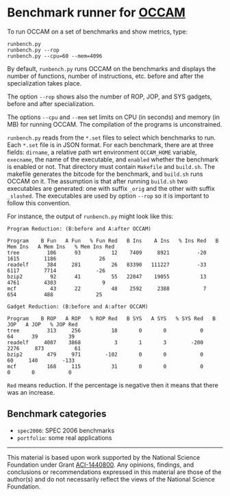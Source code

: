 # Benchmark runner for [OCCAM](https://github.com/SRI-CSL/OCCAM) #

To run OCCAM on a set of benchmarks and show metrics, type:

	runbench.py 
	runbench.py --rop
	runbench.py --cpu=60 --mem=4096
	
By default, `runbench.py` runs OCCAM on the benchmarks and displays
the number of functions, number of instructions, etc. before and after
the specialization takes place.

The option `--rop` shows also the number of ROP, JOP, and SYS gadgets,
before and after specialization.

The options `--cpu` and `--mem` set limits on CPU (in seconds) and
memory (in MB) for running OCCAM. The compilation of the programs is
unconstrained.

`runbench.py` reads from the `*.set` files to select which benchmarks
to run.  Each `*.set` file is in JSON format. For each benchmark,
there are at three fields: `dirname`, a relative path wrt environment
`OCCAM_HOME` variable, `execname`, the name of the executable, and
`enabled` whether the benchmark is enabled or not. That directory must
contain `Makefile` and `build.sh`. The makefile generates the bitcode
for the benchmark, and `build.sh` runs OCCAM on it. The assumption is
that after running `build.sh` two executables are generated: one with
suffix `_orig` and the other with suffix `_slashed`. The executables
are used by option `--rop` so it is important to follow this
convention.

For instance, the output of `runbench.py` might look like this:

```
Program Reduction: (B:before and A:after OCCAM)

Program    B Fun   A Fun   % Fun Red   B Ins    A Ins   % Ins Red   B Mem Ins   A Mem Ins   % Mem Ins Red
tree         106      93          12    7409     8921         -20        1615        1186              26
readelf      384     281          26   83390   111227         -33        6117        7714             -26
bzip2         92      41          55   22047    19055          13        4761        4303               9
mcf           43      22          48    2592     2388           7         654         488              25

Gadget Reduction: (B:before and A:after OCCAM)

Program    B ROP   A ROP   % ROP Red   B SYS   A SYS   % SYS Red   B JOP   A JOP   % JOP Red
tree         313     256          18       0       0           0      64      39          39
readelf     4007    3868           3       1       3        -200    2276     873          61
bzip2        479     971        -102       0       0           0      60     140        -133
mcf          168     115          31       0       0           0       0       0           0

```

`Red` means reduction. If the percentage is negative then it means
that there was an increase.


## Benchmark categories ## 

- `spec2006`: SPEC 2006 benchmarks
- `portfolio`: some real applications 
 
---

This material is based upon work supported by the National Science Foundation under Grant [ACI-1440800](http://www.nsf.gov/awardsearch/showAward?AWD_ID=1440800). Any opinions, findings, and conclusions or recommendations expressed in this material are those of the author(s) and do not necessarily reflect the views of the National Science Foundation.

